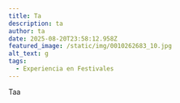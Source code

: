 ```yaml
---
title: Ta
description: ta
author: ta
date: 2025-08-20T23:58:12.958Z
featured_image: /static/img/0010262683_10.jpg
alt_text: g
tags:
  - Experiencia en Festivales
---
```

Taa